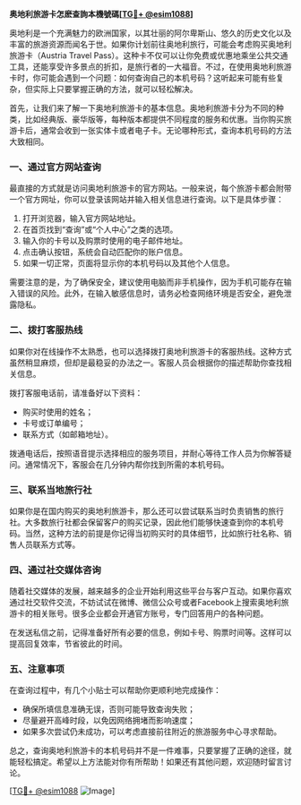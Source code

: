 **奥地利旅游卡怎麽查詢本機號碼[[TG💪+ @esim1088](https://t.me/s/esim1088)]**

奥地利是一个充满魅力的欧洲国家，以其壮丽的阿尔卑斯山、悠久的历史文化以及丰富的旅游资源而闻名于世。如果你计划前往奥地利旅行，可能会考虑购买奥地利旅游卡（Austria Travel Pass）。这种卡不仅可以让你免费或优惠地乘坐公共交通工具，还能享受许多景点的折扣，是旅行者的一大福音。不过，在使用奥地利旅游卡时，你可能会遇到一个问题：如何查询自己的本机号码？这听起来可能有些复杂，但实际上只要掌握正确的方法，就可以轻松解决。

首先，让我们来了解一下奥地利旅游卡的基本信息。奥地利旅游卡分为不同的种类，比如经典版、豪华版等，每种版本都提供不同程度的服务和优惠。当你购买旅游卡后，通常会收到一张实体卡或者电子卡。无论哪种形式，查询本机号码的方法大致相同。

### **一、通过官方网站查询**

最直接的方式就是访问奥地利旅游卡的官方网站。一般来说，每个旅游卡都会附带一个官方网址，你可以登录该网站并输入相关信息进行查询。以下是具体步骤：

1. 打开浏览器，输入官方网站地址。
2. 在首页找到“查询”或“个人中心”之类的选项。
3. 输入你的卡号以及购票时使用的电子邮件地址。
4. 点击确认按钮，系统会自动匹配你的账户信息。
5. 如果一切正常，页面将显示你的本机号码以及其他个人信息。

需要注意的是，为了确保安全，建议使用电脑而非手机操作，因为手机可能存在输入错误的风险。此外，在输入敏感信息时，请务必检查网络环境是否安全，避免泄露隐私。

### **二、拨打客服热线**

如果你对在线操作不太熟悉，也可以选择拨打奥地利旅游卡的客服热线。这种方式虽然稍显麻烦，但却是最稳妥的办法之一。客服人员会根据你的描述帮助你查找相关信息。

拨打客服电话前，请准备好以下资料：
- 购买时使用的姓名；
- 卡号或订单编号；
- 联系方式（如邮箱地址）。

拨通电话后，按照语音提示选择相应的服务项目，并耐心等待工作人员为你解答疑问。通常情况下，客服会在几分钟内帮你找到所需的本机号码。

### **三、联系当地旅行社**

如果你是在国内购买的奥地利旅游卡，那么还可以尝试联系当时负责销售的旅行社。大多数旅行社都会保留客户的购买记录，因此他们能够快速查到你的本机号码。当然，这种方法的前提是你记得当初购买时的具体细节，比如旅行社名称、销售人员联系方式等。

### **四、通过社交媒体咨询**

随着社交媒体的发展，越来越多的企业开始利用这些平台与客户互动。如果你喜欢通过社交软件交流，不妨试试在微博、微信公众号或者Facebook上搜索奥地利旅游卡的相关账号。很多企业都会开通官方账号，专门回答用户的各种问题。

在发送私信之前，记得准备好所有必要的信息，例如卡号、购票时间等。这样可以提高回复效率，节省彼此的时间。

### **五、注意事项**

在查询过程中，有几个小贴士可以帮助你更顺利地完成操作：
- 确保所填信息准确无误，否则可能导致查询失败；
- 尽量避开高峰时段，以免因网络拥堵而影响速度；
- 如果多次尝试仍未成功，可以考虑直接前往附近的旅游服务中心寻求帮助。

总之，查询奥地利旅游卡的本机号码并不是一件难事，只要掌握了正确的途径，就能轻松搞定。希望以上方法能对你有所帮助！如果还有其他问题，欢迎随时留言讨论。

[[TG💪+ @esim1088](https://t.me/s/esim1088) ![Image](https://i.postimg.cc/4NQfJmqS/Snipaste-2025-05-13-00-14-12.png)]